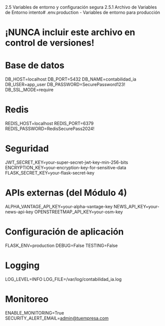 2.5 Variables de entorno y configuración segura
2.5.1 Archivo de Variables de Entorno
intento# .env.production - Variables de entorno para producción
# ¡NUNCA incluir este archivo en control de versiones!

# Base de datos
DB_HOST=localhost
DB_PORT=5432
DB_NAME=contabilidad_ia
DB_USER=app_user
DB_PASSWORD=SecurePassword123!
DB_SSL_MODE=require

# Redis
REDIS_HOST=localhost
REDIS_PORT=6379
REDIS_PASSWORD=RedisSecurePass2024!

# Seguridad
JWT_SECRET_KEY=your-super-secret-jwt-key-min-256-bits
ENCRYPTION_KEY=your-encryption-key-for-sensitive-data
FLASK_SECRET_KEY=your-flask-secret-key

# APIs externas (del Módulo 4)
ALPHA_VANTAGE_API_KEY=your-alpha-vantage-key
NEWS_API_KEY=your-news-api-key
OPENSTREETMAP_API_KEY=your-osm-key

# Configuración de aplicación
FLASK_ENV=production
DEBUG=False
TESTING=False

# Logging
LOG_LEVEL=INFO
LOG_FILE=/var/log/contabilidad_ia.log

# Monitoreo
ENABLE_MONITORING=True
SECURITY_ALERT_EMAIL=admin@tuempresa.com
